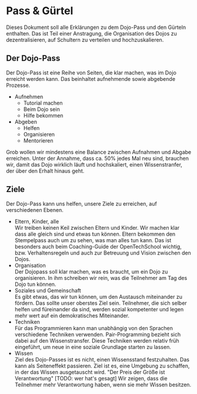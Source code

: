 Pass & Gürtel
=============

Dieses Dokument soll alle Erklärungen zu dem Dojo-Pass und den Gürteln enthalten.
Das ist Teil einer Anstragung, die Organisation des Dojos zu dezentralisieren,
auf Schultern zu verteilen und hochzuskalieren.

Der Dojo-Pass
-------------

Der Dojo-Pass ist eine Reihe von Seiten, die klar machen, was im Dojo erreicht werden kann.
Das beinhaltet aufnehmende sowie abgebende Prozesse.

- Aufnehmen
  - Tutorial machen
  - Beim Dojo sein
  - Hilfe bekommen
- Abgeben
  - Helfen
  - Organisieren
  - Mentorieren

Grob wollen wir mindestens eine Balance zwischen Aufnahmen und Abgabe erreichen.
Unter der Annahme, dass ca. 50% jedes Mal neu sind, brauchen wir,
damit das Dojo wirklich läuft und hochskaliert, einen Wissenstranfer,
der über den Erhalt hinaus geht.

Ziele
-----

Der Dojo-Pass kann uns helfen, unsere Ziele zu erreichen, auf verschiedenen Ebenen.
- Eltern, Kinder, alle  
  Wir treiben keinen Keil zwischen Eltern und Kinder. Wir machen klar dass alle gleich sind
  und etwas tun können.
  Eltern bekommen den Stempelpass auch um zu sehen, was man alles tun kann.
  Das ist besonders auch beim Coaching-Guide der OpenTechSchool wichtig, bzw. Verhaltensregeln und
  auch zur Betreuung und Vision zwischen den Dojos.
- Organisation  
  Der Dojopass soll klar machen, was es braucht, um ein Dojo zu organisieren.
  In ihm schreiben wir rein, was die Teilnehmer am Tag des Dojo tun können.
- Soziales und Gemeinschaft  
  Es gibt etwas, das wir tun können, um den Austausch miteinander zu fördern.
  Das sollte unser oberstes Ziel sein.
  Teilnehmer, die sich selber helfen und füreinander da sind, werden sozial kompetenter
  und legen mehr wert auf ein demokratisches Miteinander.
- Techniken  
  Für das Programmieren kann man unabhängig von den Sprachen verschiedene Techniken verwenden.
  Pair-Programming bezieht sich dabei auf den Wissenstransfer.
  Diese Techniken werden relativ früh eingeführt, um neue in eine soziale Grundlage starten zu lassen.
- Wissen  
  Ziel des Dojo-Passes ist es nicht, einen Wissensstand festzuhalten.
  Das kann als Seiteneffekt passieren.
  Ziel ist es, eine Umgebung zu schaffen, in der das Wissen ausgetauscht wird.
  "Der Preis der Größe ist Verantwortung" [TODO: wer hat's gesagt]
  Wir zeigen, dass die Teilnehmer mehr Verantwortung haben, wenn sie mehr Wissen besitzen.


  
